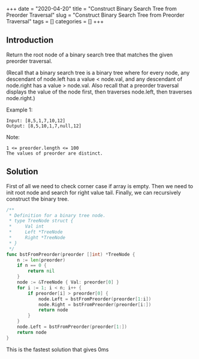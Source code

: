 +++
date = "2020-04-20"
title = "Construct Binary Search Tree from Preorder Traversal"
slug = "Construct Binary Search Tree from Preorder Traversal"
tags = []
categories = []
+++

## Introduction

Return the root node of a binary search tree that matches the given preorder traversal.

(Recall that a binary search tree is a binary tree where for every node, any descendant of node.left has a value < node.val, and any descendant of node.right has a value > node.val.  Also recall that a preorder traversal displays the value of the node first, then traverses node.left, then traverses node.right.)



Example 1:
```
Input: [8,5,1,7,10,12]
Output: [8,5,10,1,7,null,12]
```

Note:
```
1 <= preorder.length <= 100
The values of preorder are distinct.
```

## Solution

First of all we need to check corner case if array is empty.
Then we need to init root node and search for right value tail.
Finally, we can recursively construct the binary tree.


``` go
/**
 * Definition for a binary tree node.
 * type TreeNode struct {
 *     Val int
 *     Left *TreeNode
 *     Right *TreeNode
 * }
 */
func bstFromPreorder(preorder []int) *TreeNode {
    n := len(preorder)
    if n == 0 {
        return nil
    }
    node := &TreeNode { Val: preorder[0] }
    for i := 1; i < n; i++ {
        if preorder[i] > preorder[0] {
            node.Left = bstFromPreorder(preorder[1:i])
            node.Right = bstFromPreorder(preorder[i:])
            return node
        }
    }
    node.Left = bstFromPreorder(preorder[1:])
    return node
}

```

This is the fastest solution that gives 0ms
